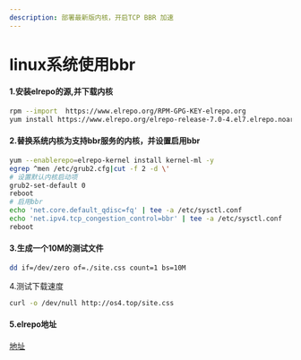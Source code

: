 ```yaml
---
description: 部署最新版内核，开启TCP BBR 加速
---
```


# linux系统使用bbr

#### 1.安装elrepo的源,并下载内核

```bash
rpm --import  https://www.elrepo.org/RPM-GPG-KEY-elrepo.org
yum install https://www.elrepo.org/elrepo-release-7.0-4.el7.elrepo.noarch.rpm
```

#### 2.替换系统内核为支持bbr服务的内核，并设置启用bbr

```bash
yum --enablerepo=elrepo-kernel install kernel-ml -y 
egrep ^men /etc/grub2.cfg|cut -f 2 -d \'
# 设置默认内核启动项
grub2-set-default 0
reboot
# 启用bbr
echo 'net.core.default_qdisc=fq' | tee -a /etc/sysctl.conf
echo 'net.ipv4.tcp_congestion_control=bbr' | tee -a /etc/sysctl.conf
reboot
```

#### 3.生成一个10M的测试文件

```bash
dd if=/dev/zero of=./site.css count=1 bs=10M
```

4.测试下载速度

```bash
curl -o /dev/null http://os4.top/site.css
```

#### 5.elrepo地址

[地址](http://elrepo.org/tiki/tiki-index.php)

